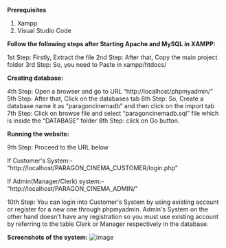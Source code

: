 **Prerequisites**
1. Xampp
2. Visual Studio Code


**Follow the following steps after Starting Apache and MySQL in XAMPP:**

1st Step: Firstly, Extract the file
2nd Step: After that, Copy the main project folder
3rd Step: So, you need to Paste in xampp/htdocs/

**Creating database:**

4th Step: Open a browser and go to URL “http://localhost/phpmyadmin/”
5th Step: After that, Click on the databases tab
6th Step: So, Create a database name it as “paragoncinemadb” and then click on the import tab
7th Step: Click on browse file and select “paragoncinemadb.sql” file which is inside the “DATABASE” folder
8th Step: click on Go button.

**Running the website:**

9th Step: Proceed to the URL below

If Customer's System:-
“http://localhost/PARAGON_CINEMA_CUSTOMER/login.php”

If Admin(Manager/Clerk) system:-
“http://localhost/PARAGON_CINEMA_ADMIN/"

10th Step: You can login into Customer's System by using existing account or register for a new one through phpmyadmin. 
Admin's System on the other hand doesn't have any registration so you must use existing account by referring to the table Clerk or Manager respectively in the database.

**Screenshots of the system:**
![image](https://github.com/user-attachments/assets/06201621-a05f-4ab9-a84f-ae3b807fe285)

